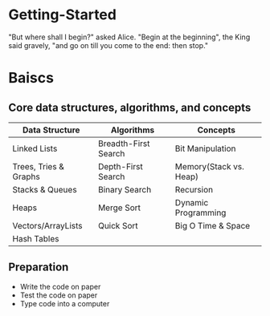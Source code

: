 # Getting-Started
"But where shall I begin?" asked Alice. "Begin at the beginning", the King said gravely, "and go on till you come to the end: then stop."

# Baiscs
## Core data structures, algorithms, and concepts
Data Structure | Algorithms | Concepts 
--- | --- | --- |  
Linked Lists | Breadth-First Search | Bit Manipulation | 
Trees, Tries & Graphs | Depth-First Search | Memory(Stack vs. Heap) | 
Stacks & Queues | Binary Search | Recursion | 
Heaps | Merge Sort | Dynamic Programming | 
Vectors/ArrayLists | Quick Sort | Big O Time & Space | 
Hash Tables |  |  | 

## Preparation
* Write the code on paper
* Test the code on paper 
* Type code into a computer
